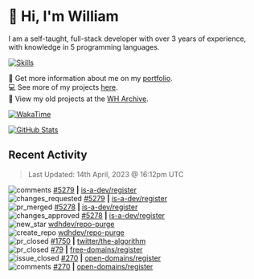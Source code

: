# 👋 Hi, I'm William
I am a self-taught, full-stack developer with over 3 years of experience, with knowledge in 5 programming languages.

[![Skills](https://skillicons.dev/icons?i=css,cloudflare,discord,bots,docker,express,firebase,git,github,githubactions,html,js,linux,md,mongodb,netlify,nodejs,py,replit,tailwind,ts,vercel,vscode,wordpress,workers)](https://wdh.gg/dev)

🧑 Get more information about me on my [portfolio](https://wdh.gg/dev).
<br>
💻 See more of my projects [here](https://wdh.gg/github-org).
<br>
📁 View my old projects at the [WH Archive](https://wdh.gg/archive).

[![WakaTime](https://wakatime.com/badge/user/817e29c1-e1ac-4adc-936b-37bfa447c165.svg?style=for-the-badge)](https://wdh.gg/wakatime)

[![GitHub Stats](https://github-readme-stats.vercel.app/api?username=williamdavidharrison&theme=algolia&show_icons=true&border_radius=8&count_private=true&include_all_commits=true)](https://wdh.gg/github)

## Recent Activity
<!--RECENT_ACTIVITY:last_update-->
> Last Updated: 14th April, 2023 @ 16:12pm UTC
<!--RECENT_ACTIVITY:last_update_end-->

<!--RECENT_ACTIVITY:start-->
![comments](https://cdn.jsdelivr.net/gh/Readme-Workflows/Readme-Icons@main/icons/octicons/Comment.svg) [#5279](https://github.com/is-a-dev/register/pull/5279#issuecomment-1508355918) **|** [is-a-dev/register](https://github.com/is-a-dev/register)<br>
![changes_requested](https://cdn.jsdelivr.net/gh/Readme-Workflows/Readme-Icons@main/icons/octicons/RequestedChanges.svg) [#5279](https://github.com/is-a-dev/register/pull/5279#pullrequestreview-1385268357) **|** [is-a-dev/register](https://github.com/is-a-dev/register)<br>
![pr_merged](https://cdn.jsdelivr.net/gh/Readme-Workflows/Readme-Icons@main/icons/octicons/PullRequestMerged.svg) [#5278](https://github.com/is-a-dev/register/pull/5278) **|** [is-a-dev/register](https://github.com/is-a-dev/register)<br>
![changes_approved](https://cdn.jsdelivr.net/gh/Readme-Workflows/Readme-Icons@main/icons/octicons/ApprovedChanges.svg) [#5278](https://github.com/is-a-dev/register/pull/5278#pullrequestreview-1385266048) **|** [is-a-dev/register](https://github.com/is-a-dev/register)<br>
![new_star](https://cdn.jsdelivr.net/gh/Readme-Workflows/Readme-Icons@main/icons/octicons/StarredRepositoryYellow.svg) [wdhdev/repo-purge](https://github.com/wdhdev/repo-purge)<br>
![create_repo](https://cdn.jsdelivr.net/gh/Readme-Workflows/Readme-Icons@main/icons/octicons/Repository.svg) [wdhdev/repo-purge](https://github.com/wdhdev/repo-purge)<br>
![pr_closed](https://cdn.jsdelivr.net/gh/Readme-Workflows/Readme-Icons@main/icons/octicons/PullRequestClosed.svg) [#1750](https://github.com/twitter/the-algorithm/pull/1750) **|** [twitter/the-algorithm](https://github.com/twitter/the-algorithm)<br>
![pr_closed](https://cdn.jsdelivr.net/gh/Readme-Workflows/Readme-Icons@main/icons/octicons/PullRequestClosed.svg) [#79](https://github.com/free-domains/register/pull/79) **|** [free-domains/register](https://github.com/free-domains/register)<br>
![issue_closed](https://cdn.jsdelivr.net/gh/Readme-Workflows/Readme-Icons@main/icons/octicons/IssueClosed.svg) [#270](https://github.com/open-domains/register/issues/270) **|** [open-domains/register](https://github.com/open-domains/register)<br>
![comments](https://cdn.jsdelivr.net/gh/Readme-Workflows/Readme-Icons@main/icons/octicons/Comment.svg) [#270](https://github.com/open-domains/register/issues/270#issuecomment-1507762858) **|** [open-domains/register](https://github.com/open-domains/register)<br>
<!--RECENT_ACTIVITY:end-->
